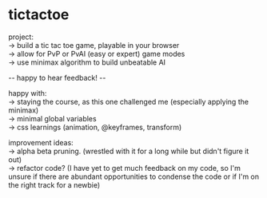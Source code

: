 # tictactoe
project:  
-> build a tic tac toe game, playable in your browser  
-> allow for PvP or PvAI (easy or expert) game modes  
-> use minimax algorithm to build unbeatable AI  
  
  
-- happy to hear feedback! --  
  
happy with:  
-> staying the course, as this one challenged me (especially applying the minimax)  
-> minimal global variables  
-> css learnings (animation, @keyframes, transform)  
  
improvement ideas:  
-> alpha beta pruning. (wrestled with it for a long while but didn't figure it out)  
-> refactor code? (I have yet to get much feedback on my code, so I'm unsure if there are abundant opportunities to condense the code or if I'm on the right track for a newbie)   